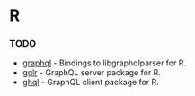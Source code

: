 # R

### TODO

- [graphql](https://github.com/ropensci/graphql) - Bindings to libgraphqlparser for R.
- [gqlr](https://github.com/schloerke/gqlr) - GraphQL server package for R.
- [ghql](https://github.com/ropensci/ghql) - GraphQL client package for R.
